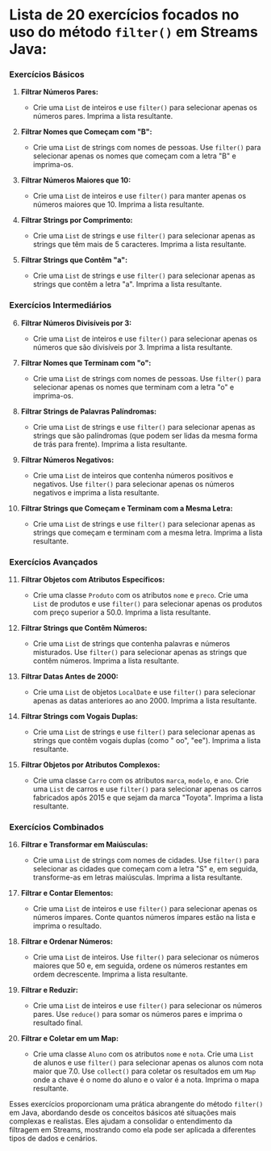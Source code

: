 # Lista de 20 exercícios focados no uso do método `filter()` em Streams Java:

### Exercícios Básicos

1. **Filtrar Números Pares:**
    - Crie uma `List` de inteiros e use `filter()` para selecionar apenas os números pares. Imprima a lista resultante.

2. **Filtrar Nomes que Começam com "B":**
    - Crie uma `List` de strings com nomes de pessoas. Use `filter()` para selecionar apenas os nomes que começam com a
      letra "B" e imprima-os.

3. **Filtrar Números Maiores que 10:**
    - Crie uma `List` de inteiros e use `filter()` para manter apenas os números maiores que 10. Imprima a lista
      resultante.

4. **Filtrar Strings por Comprimento:**
    - Crie uma `List` de strings e use `filter()` para selecionar apenas as strings que têm mais de 5 caracteres.
      Imprima a lista resultante.

5. **Filtrar Strings que Contêm "a":**
    - Crie uma `List` de strings e use `filter()` para selecionar apenas as strings que contêm a letra "a". Imprima a
      lista resultante.

### Exercícios Intermediários

6. **Filtrar Números Divisíveis por 3:**
    - Crie uma `List` de inteiros e use `filter()` para selecionar apenas os números que são divisíveis por 3. Imprima a
      lista resultante.

7. **Filtrar Nomes que Terminam com "o":**
    - Crie uma `List` de strings com nomes de pessoas. Use `filter()` para selecionar apenas os nomes que terminam com a
      letra "o" e imprima-os.

8. **Filtrar Strings de Palavras Palíndromas:**
    - Crie uma `List` de strings e use `filter()` para selecionar apenas as strings que são palíndromas (que podem ser
      lidas da mesma forma de trás para frente). Imprima a lista resultante.

9. **Filtrar Números Negativos:**
    - Crie uma `List` de inteiros que contenha números positivos e negativos. Use `filter()` para selecionar apenas os
      números negativos e imprima a lista resultante.

10. **Filtrar Strings que Começam e Terminam com a Mesma Letra:**
    - Crie uma `List` de strings e use `filter()` para selecionar apenas as strings que começam e terminam com a mesma
      letra. Imprima a lista resultante.

### Exercícios Avançados

11. **Filtrar Objetos com Atributos Específicos:**
    - Crie uma classe `Produto` com os atributos `nome` e `preco`. Crie uma `List` de produtos e use `filter()` para
      selecionar apenas os produtos com preço superior a 50.0. Imprima a lista resultante.

12. **Filtrar Strings que Contêm Números:**
    - Crie uma `List` de strings que contenha palavras e números misturados. Use `filter()` para selecionar apenas as
      strings que contêm números. Imprima a lista resultante.

13. **Filtrar Datas Antes de 2000:**
    - Crie uma `List` de objetos `LocalDate` e use `filter()` para selecionar apenas as datas anteriores ao ano 2000.
      Imprima a lista resultante.

14. **Filtrar Strings com Vogais Duplas:**
    - Crie uma `List` de strings e use `filter()` para selecionar apenas as strings que contêm vogais duplas (como "
      oo", "ee"). Imprima a lista resultante.

15. **Filtrar Objetos por Atributos Complexos:**
    - Crie uma classe `Carro` com os atributos `marca`, `modelo`, e `ano`. Crie uma `List` de carros e use `filter()`
      para selecionar apenas os carros fabricados após 2015 e que sejam da marca "Toyota". Imprima a lista resultante.

### Exercícios Combinados

16. **Filtrar e Transformar em Maiúsculas:**
    - Crie uma `List` de strings com nomes de cidades. Use `filter()` para selecionar as cidades que começam com a
      letra "S" e, em seguida, transforme-as em letras maiúsculas. Imprima a lista resultante.

17. **Filtrar e Contar Elementos:**
    - Crie uma `List` de inteiros e use `filter()` para selecionar apenas os números ímpares. Conte quantos números
      ímpares estão na lista e imprima o resultado.

18. **Filtrar e Ordenar Números:**
    - Crie uma `List` de inteiros. Use `filter()` para selecionar os números maiores que 50 e, em seguida, ordene os
      números restantes em ordem decrescente. Imprima a lista resultante.

19. **Filtrar e Reduzir:**
    - Crie uma `List` de inteiros e use `filter()` para selecionar os números pares. Use `reduce()` para somar os
      números pares e imprima o resultado final.

20. **Filtrar e Coletar em um Map:**
    - Crie uma classe `Aluno` com os atributos `nome` e `nota`. Crie uma `List` de alunos e use `filter()` para
      selecionar apenas os alunos com nota maior que 7.0. Use `collect()` para coletar os resultados em um `Map` onde a
      chave é o nome do aluno e o valor é a nota. Imprima o mapa resultante.

Esses exercícios proporcionam uma prática abrangente do método `filter()` em Java, abordando desde os conceitos básicos
até situações mais complexas e realistas. Eles ajudam a consolidar o entendimento da filtragem em Streams, mostrando
como ela pode ser aplicada a diferentes tipos de dados e cenários.